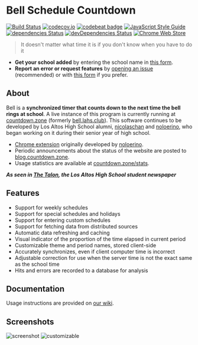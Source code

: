 # Bell Schedule Countdown
[![Build Status](https://img.shields.io/travis/nicolaschan/bell.svg)](https://travis-ci.org/nicolaschan/bell)
[![codecov.io](https://img.shields.io/codecov/c/github/nicolaschan/bell/master.svg)](http://codecov.io/github/nicolaschan/bell?branch=master)
[![codebeat badge](https://codebeat.co/badges/aaca5932-6582-4334-a487-91680d43a994)](https://codebeat.co/projects/github-com-nicolaschan-bell-master)
[![JavaScript Style Guide](https://img.shields.io/badge/code_style-standard-brightgreen.svg)](https://standardjs.com)
[![dependencies Status](https://david-dm.org/nicolaschan/bell/status.svg)](https://david-dm.org/nicolaschan/bell)
[![devDependencies Status](https://david-dm.org/nicolaschan/bell/dev-status.svg)](https://david-dm.org/nicolaschan/bell?type=dev)
[![Chrome Web Store](https://img.shields.io/chrome-web-store/users/pkeeekfbjjpdkbijkjfljamglegfaikc.svg)](https://chrome.google.com/webstore/detail/belllahsclub-extension/pkeeekfbjjpdkbijkjfljamglegfaikc)

> It doesn't matter what time it is if you don't know when you have to do it

- **Get your school added** by entering the school name in [this form](https://goo.gl/forms/LQumv10P4NY3jRf92).
- **Report an error or request features** by [opening an issue](https://github.com/nicolaschan/bell/issues) (recommended) or with [this form](https://goo.gl/forms/HgyL96yycOKKT0w22) if you prefer. 

## About 

Bell is a **synchronized timer that counts down to the next time the bell rings at school**. A live instance of this program is currently running at [countdown.zone](https://countdown.zone) (formerly [bell.lahs.club](https://bell.lahs.club)). This software continues to be developed by Los Altos High School alumni, [nicolaschan](https://github.com/nicolaschan) and [noloerino](https://github.com/noloerino), who began working on it during their senior year of high school.
- [Chrome extension](https://chrome.google.com/webstore/detail/belllahsclub-extension/pkeeekfbjjpdkbijkjfljamglegfaikc) originally developed by [noloerino](https://github.com/noloerino/bell).
- Periodic announcements about the status of the website are posted to [blog.countdown.zone](https://blog.countdown.zone). 
- Usage statistics are available at [countdown.zone/stats](https://countdown.zone/stats).

**_As seen in [The Talon](https://lahstalon.org/38066/news/senior-creates-website-for-bell-schedule/), the Los Altos High School student newspaper_**

## Features
- Support for weekly schedules
- Support for special schedules and holidays
- Support for entering custom schedules
- Support for fetching data from distributed sources
- Automatic data refreshing and caching
- Visual indicator of the proportion of the time elapsed in current period
- Customizable theme and period names, stored client-side
- Accurately synchronizes, even if client computer time is incorrect
- Adjustable correction for use when the server time is not the exact same as the school time
- Hits and errors are recorded to a database for analysis

## Documentation
Usage instructions are provided on [our wiki](https://github.com/nicolaschan/bell/wiki).

## Screenshots
![screenshot](http://i.imgur.com/tgIC22s.png "Screenshot")
![customizable](http://i.imgur.com/5wQH81b.png "Customizable")
